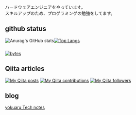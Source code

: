 ハードウェアエンジニアをやっています。  
スキルアップのため、プログラミングの勉強をしてます。  

## github status

<div style="display:flex;>
            
[![Anurag's GitHub stats](https://github-readme-stats.vercel.app/api?username=yamaccu)](https://github.com/anuraghazra/github-readme-stats) 
[![Top Langs](https://github-readme-stats.vercel.app/api/top-langs/?username=yamaccu&layout=compact)](https://github.com/anuraghazra/github-readme-stats) 

</div>

[![bytes](https://github-repo-bytecounter.vercel.app/api?username=yamaccu&exclude=yamaccu.github.io,Blazor-CharjsTest)](https://github.com/yamaccu/Github-Repo-ByteCounter) 



## Qiita articles

[![My Qiita posts](https://qiita-badge.apiapi.app/s/yamaccu/posts.svg)](http://qiita.com/yamaccu) 
[![My Qiita contributions](https://qiita-badge.apiapi.app/s/yamaccu/contributions.svg)](http://qiita.com/yamaccu) 
[![My Qiita followers](https://qiita-badge.apiapi.app/s/yamaccu/followers.svg)](http://qiita.com/yamaccu)  

## blog

[yokuaru Tech notes](https://yamaccu.github.io/)  


<!--
[![GitHub stats](https://github-readme-stats.vercel.app/api?username=yamaccu)](https://github.com/anuraghazra/github-readme-stats) 
[![bytes](https://github-repo-bytecounter.vercel.app/api?username=yamaccu&exclude=yamaccu.github.io,Blazor-CharjsTest)](https://github.com/yamaccu/Github-Repo-ByteCounter)  




**yamaccu/yamaccu** is a ✨ _special_ ✨ repository because its `README.md` (this file) appears on your GitHub profile.

Here are some ideas to get you started:

- 🔭 I’m currently working on ...
- 🌱 I’m currently learning ...
- 👯 I’m looking to collaborate on ...
- 🤔 I’m looking for help with ...
- 💬 Ask me about ...
- 📫 How to reach me: ...
- 😄 Pronouns: ...
- ⚡ Fun fact: ...
-->
